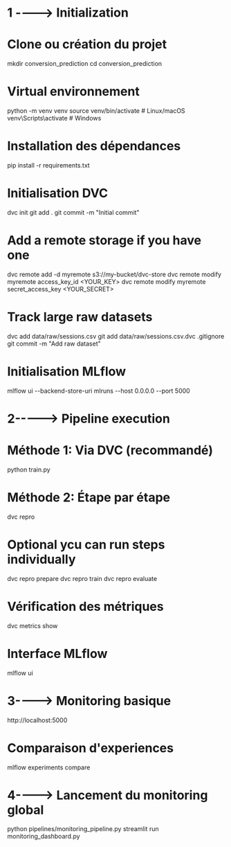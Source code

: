 # 1 ----> Initialization

# Clone ou création du projet
mkdir conversion_prediction
cd conversion_prediction

# Virtual environnement
python -m venv venv
source venv/bin/activate  # Linux/macOS
venv\Scripts\activate     # Windows

# Installation des dépendances
pip install -r requirements.txt



# Initialisation DVC
dvc init
git add .
git commit -m "Initial commit"

# Add a remote storage if you have one
dvc remote add -d myremote s3://my-bucket/dvc-store
dvc remote modify myremote access_key_id <YOUR_KEY>
dvc remote modify myremote secret_access_key <YOUR_SECRET>

# Track large raw datasets
dvc add data/raw/sessions.csv
git add data/raw/sessions.csv.dvc .gitignore
git commit -m "Add raw dataset"

# Initialisation MLflow
mlflow ui --backend-store-uri mlruns --host 0.0.0.0 --port 5000

# 2-----> Pipeline execution
# Méthode 1: Via DVC (recommandé)
python train.py

# Méthode 2: Étape par étape
dvc repro

# Optional ycu can run steps individually
dvc repro prepare
dvc repro train
dvc repro evaluate

# Vérification des métriques
dvc metrics show

# Interface MLflow
mlflow ui

# 3----> Monitoring basique

http://localhost:5000

# Comparaison d'experiences
mlflow experiments compare

# 4----> Lancement du monitoring global
python pipelines/monitoring_pipeline.py 
streamlit run monitoring_dashboard.py
